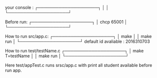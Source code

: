 your console :
┌────────────────────┐
│                    │
└────────────────────┘

Before run:
┌────────────────────┐
│ chcp 65001         │
└────────────────────┘

How to run src/app.c:
┌────────────────────┐
│ make               │
│ make run           │
└────────────────────┘
default id avaliable : 2016310703

How to run test/testName.c
┌────────────────────┐
│ make T=testName    │
│ make run           │
└────────────────────┘


Here test/appTest.c runs srsc/app.c with print all student available before run app.